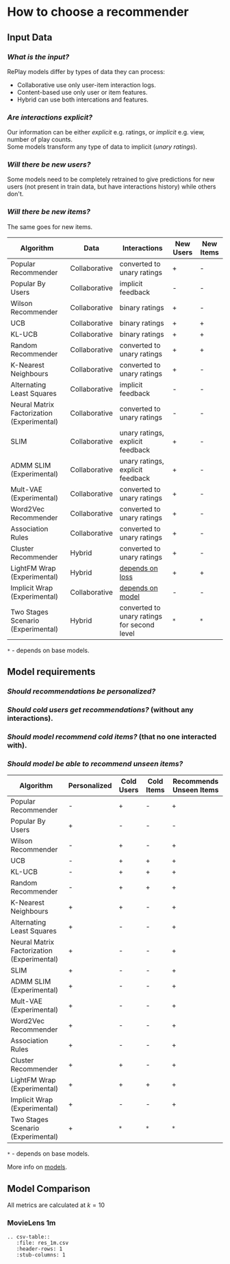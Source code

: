 # How to choose a recommender

## Input Data

### _What is the input?_ 

RePlay models differ by types of data they can process:

- Collaborative use only user-item interaction logs.
- Content-based use only user or item features.
- Hybrid can use both intercations and features.

### _Are interactions explicit?_

 Our information can be either _explicit_ e.g. ratings, or _implicit_ e.g. view, number of play counts. 
\
Some models transform any type of data to implicit (_unary ratings_).

### _Will there be new users?_

Some models need to be completely retrained to give predictions for new users (not present in train data, 
but have interactions history) while others don't. 

### _Will there be new items?_

The same goes for new items.

| Algorithm      | Data         | Interactions | New Users | New Items |
| ---------------|--------------|-------|-------|-------|
|Popular Recommender        |Collaborative    | converted to unary ratings             | + | - |
|Popular By Users           |Collaborative    | implicit feedback                      | - | - |
|Wilson Recommender         |Collaborative    | binary ratings                         | + | - |
|UCB                        |Collaborative    | binary ratings                         | + | + |
|KL-UCB                     |Collaborative    | binary ratings                         | + | + |
|Random Recommender         |Collaborative    | converted to unary ratings             | + | + |
|K-Nearest Neighbours       |Collaborative    | converted to unary ratings             | + | - |
|Alternating Least Squares  |Collaborative    | implicit feedback                      | - | - |
|Neural Matrix Factorization (Experimental)|Collaborative    | converted to unary ratings             | - | - |
|SLIM                       |Collaborative    | unary ratings, explicit feedback       | + | - |
|ADMM SLIM (Experimental)   |Collaborative    | unary ratings, explicit feedback       | + | - |
|Mult-VAE (Experimental)    |Collaborative    | converted to unary ratings             | + | - |
|Word2Vec Recommender       |Collaborative    | converted to unary ratings             | + | - |
|Association Rules          |Collaborative    | converted to unary ratings             | + | - |
|Cluster Recommender        |Hybrid           | converted to unary ratings             | + | - |
|LightFM Wrap (Experimental) |Hybrid           | [depends on loss](https://making.lyst.com/lightfm/docs/lightfm.html#lightfm)       | + | + |
|Implicit Wrap (Experimental)|Collaborative    | [depends on model](https://implicit.readthedocs.io/en/latest/index.html)    | - | - |
|Two Stages Scenario (Experimental)|Hybrid           | converted to unary ratings for second level    | `*` | `*` |

`*` - depends on base models. 

## Model requirements

### _Should recommendations be personalized?_ 
### _Should cold users get recommendations?_ (without any interactions).
### _Should model recommend cold items?_ (that no one interacted with).
### _Should model be able to recommend unseen items?_

| Algorithm      | Personalized | Cold Users | Cold Items |  Recommends Unseen Items |
| ---------------|--------------|-------|-------|-------|
|Popular Recommender          | - | + | - | + |
|Popular By Users             | + | - | - | - |
|Wilson Recommender           | - | + | - | + |
|UCB                          | - | + | + | + |
|KL-UCB                       | - | + | + | + |
|Random Recommender           | - | + | + | + |
|K-Nearest Neighbours         | + | + | - | + |
|Alternating Least Squares    | + | - | - | + |
|Neural Matrix Factorization (Experimental) | + | - | - | + |
|SLIM                         | + | - | - | + |
|ADMM SLIM (Experimental)     | + | - | - | + |
|Mult-VAE (Experimental)      | + | - | - | + |
|Word2Vec Recommender         | + | - | - | + |
|Association Rules            | + | - | - | + |
|Cluster Recommender          | + | + | - | + |
|LightFM  Wrap (Experimental) | + | + | + | + |
|Implicit Wrap (Experimental) | + | - | - | + |
|Two Stages Scenario (Experimental) | + | `*` | `*` | `*` |

`*` - depends on base models. 

More info on [models](../modules/models).

## Model Comparison
All metrics are calculated at $k=10$
### MovieLens 1m
```{eval-rst}
.. csv-table:: 
   :file: res_1m.csv
   :header-rows: 1
   :stub-columns: 1
```